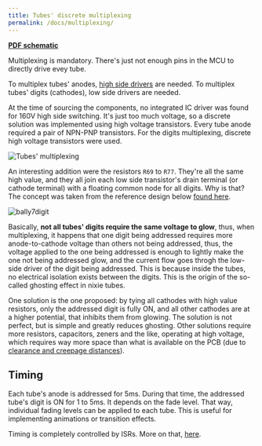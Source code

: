 ```yaml
---
title: Tubes' discrete multiplexing
permalink: /docs/multiplexing/
---
```


__[PDF schematic](/nixie_clock/assets/pdf/nixie_clock_3.pdf "Schematic")__

Multiplexing is mandatory. There's just not enough pins in the MCU to directly drive evey tube.

To multiplex tubes' anodes, [high side drivers](https://electronics.stackexchange.com/questions/188745/high-side-driver-and-low-side-driver) are needed. To multiplex tubes' digits (cathodes), low side drivers are needed.

At the time of sourcing the components, no integrated IC driver was found for 160V high side switching. It's just too much voltage, so a discrete solution was implemented using high voltage transistors. Every tube anode required a pair of NPN-PNP transistors. For the digits multiplexing, discrete high voltage transistors were used.

![Tubes' multiplexing](/nixie_clock/assets/img/multiplexing.png "Tubes' Multiplexing")

An interesting addition were the resistors `R69` to `R77`. They're all the same high value, and they all join each low side transistor's drain terminal (or cathode terminal) with a floating common node for all digits. Why is that? The concept was taken from the reference design below [found here](https://www.pinitech.com/retrofit/schematics.php).

![bally7digit](/nixie_clock/assets/img/bally7digit.png)

Basically, __not all tubes' digits require the same voltage to glow__, thus, when multiplexing, it happens that one digit being addressed requires more anode-to-cathode voltage than others not being addressed, thus, the voltage applied to the one being addressed is enough to lightly make the one not being addressed glow, and the current flow goes throgh the low-side driver of the digit being addressed. This is because inside the tubes, no electrical isolation exists between the digits. This is the origin of the so-called ghosting effect in nixie tubes.

One solution is the one proposed: by tying all cathodes with high value resistors, only the addressed digit is fully ON, and all other cathodes are at a higher potential, that inhibits them from glowing. The solution is not perfect, but is simple and greatly reduces ghosting. Other solutions require more resistors, capacitors, zeners and the like, operating at high voltage, which requires way more space than what is available on the PCB (due to [clearance and creepage distances](https://www.smps.us/pcbtracespacing.html)).

## Timing

Each tube's anode is addressed for 5ms. During that time, the addressed tube's digit is ON for 1 to 5ms. It depends on the fade level. That way, individual fading levels can be applied to each tube. This is useful for implementing animations or transition effects.

Timing is completely controlled by ISRs. More on that, [here](/nixie_clock/docs/isr/).
